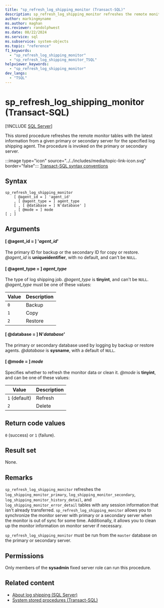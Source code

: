 ```yaml
---
title: "sp_refresh_log_shipping_monitor (Transact-SQL)"
description: sp_refresh_log_shipping_monitor refreshes the remote monitor tables with the latest information from a given primary or secondary server.
author: markingmyname
ms.author: maghan
ms.reviewer: randolphwest
ms.date: 08/22/2024
ms.service: sql
ms.subservice: system-objects
ms.topic: "reference"
f1_keywords:
  - "sp_refresh_log_shipping_monitor"
  - "sp_refresh_log_shipping_monitor_TSQL"
helpviewer_keywords:
  - "sp_refresh_log_shipping_monitor"
dev_langs:
  - "TSQL"
---
```

# sp_refresh_log_shipping_monitor (Transact-SQL)

[!INCLUDE [SQL Server](../../includes/applies-to-version/sqlserver.md)]

This stored procedure refreshes the remote monitor tables with the latest information from a given primary or secondary server for the specified log shipping agent. The procedure is invoked on the primary or secondary server.

:::image type="icon" source="../../includes/media/topic-link-icon.svg" border="false"::: [Transact-SQL syntax conventions](../../t-sql/language-elements/transact-sql-syntax-conventions-transact-sql.md)

## Syntax

```syntaxsql
sp_refresh_log_shipping_monitor
    [ @agent_id = ] 'agent_id'
    , [ @agent_type = ] agent_type
    [ , [ @database = ] N'database' ]
    , [ @mode = ] mode
[ ; ]
```

## Arguments

#### [ @agent_id = ] '*agent_id*'

The primary ID for backup or the secondary ID for copy or restore. *@agent_id* is **uniqueidentifier**, with no default, and can't be `NULL`.

#### [ @agent_type = ] *agent_type*

The type of log shipping job. *@agent_type* is **tinyint**, and can't be `NULL`. *@agent_type* must be one of these values:

| Value | Description |
| --- | --- |
| `0` | Backup |
| `1` | Copy |
| `2` | Restore |

#### [ @database = ] N'*database*'

The primary or secondary database used by logging by backup or restore agents. *@database* is **sysname**, with a default of `NULL`.

#### [ @mode = ] *mode*

Specifies whether to refresh the monitor data or clean it. *@mode* is **tinyint**, and can be one of these values:

| Value | Description |
| --- | --- |
| `1` (default) | Refresh |
| `2` | Delete |

## Return code values

`0` (success) or `1` (failure).

## Result set

None.

## Remarks

`sp_refresh_log_shipping_monitor` refreshes the `log_shipping_monitor_primary`, `log_shipping_monitor_secondary`, `log_shipping_monitor_history_detail`, and `log_shipping_monitor_error_detail` tables with any session information that isn't already transferred. `sp_refresh_log_shipping_monitor` allows you to synchronize the monitor server with primary or a secondary server when the monitor is out of sync for some time. Additionally, it allows you to clean up the monitor information on monitor server if necessary.

`sp_refresh_log_shipping_monitor` must be run from the `master` database on the primary or secondary server.

## Permissions

Only members of the **sysadmin** fixed server role can run this procedure.

## Related content

- [About log shipping (SQL Server)](../../database-engine/log-shipping/about-log-shipping-sql-server.md)
- [System stored procedures (Transact-SQL)](system-stored-procedures-transact-sql.md)
